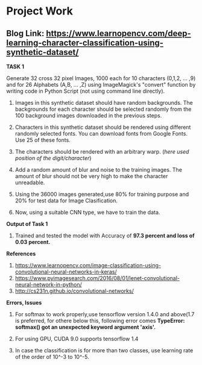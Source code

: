 # Project Work    

## Blog Link: https://www.learnopencv.com/deep-learning-character-classification-using-synthetic-dataset/    

**TASK 1**

Generate 32 cross 32 pixel Images, 1000 each for 10 characters (0,1,2, ... ,9) and for 26 Alphabets (A,B, ... ,Z) using ImageMagick's "convert" function by writing code in Python Script (not using command line directly).

1. Images in this synthetic dataset should have random backgrounds. The backgrounds for each character should be selected randomly from the 100 background images downloaded in the previous steps. 

2. Characters in this synthetic dataset should be rendered using different randomly selected fonts. You can download fonts from Google Fonts. Use 25 of these fonts. 

3. The characters should be rendered with an arbitrary warp. (*here used position of the digit/character*)

4. Add a random amount of blur and noise to the training images. The amount of blur should not be very high to make the character unreadable. 

5. Using the 36000 images generated,use 80% for training purpose and 20% for test data for Image Clasification.

6. Now, using a suitable CNN type, we have to train the data. 

**Output of Task 1**

1. Trained and tested the model with Accuracy of **97.3 percent and loss of 0.03 percent.**

**References**

1. https://www.learnopencv.com/image-classification-using-convolutional-neural-networks-in-keras/
2. https://www.pyimagesearch.com/2016/08/01/lenet-convolutional-neural-network-in-python/
3. http://cs231n.github.io/convolutional-networks/

**Errors, Issues**

1. For softmax to work properly,use tensorflow version 1.4.0 and above(1.7 is preferred, for othere below this, following error comes
  **TypeError: softmax() got an unexpected keyword argument 'axis'.**
  
2. For using GPU, CUDA 9.0 supports tensorflow 1.4 

3. In case the classification is for more than two classes, use learning rate of the order of 10^-3 to 10^-5.

